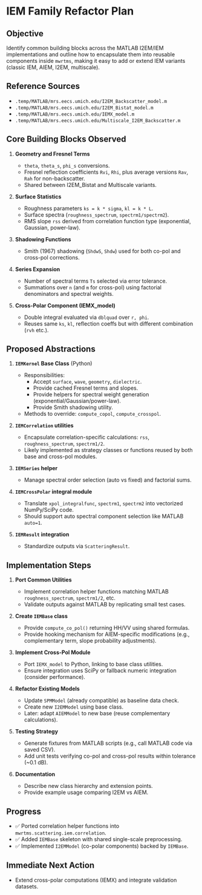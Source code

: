 # IEM Family Refactor Plan

## Objective
Identify common building blocks across the MATLAB I2EM/IEM implementations and outline
how to encapsulate them into reusable components inside `mwrtms`, making it easy to add or
extend IEM variants (classic IEM, AIEM, I2EM, multiscale).

## Reference Sources
- `.temp/MATLAB/mrs.eecs.umich.edu/I2EM_Backscatter_model.m`
- `.temp/MATLAB/mrs.eecs.umich.edu/I2EM_Bistat_model.m`
- `.temp/MATLAB/mrs.eecs.umich.edu/IEMX_model.m`
- `.temp/MATLAB/mrs.eecs.umich.edu/Multiscale_I2EM_Backscatter.m`

## Core Building Blocks Observed
1. **Geometry and Fresnel Terms**
   - `theta`, `theta_s`, `phi_s` conversions.
   - Fresnel reflection coefficients `Rvi`, `Rhi`, plus average versions `Rav`, `Rah` for non-backscatter.
   - Shared between I2EM_Bistat and Multiscale variants.

2. **Surface Statistics**
   - Roughness parameters `ks = k * sigma`, `kl = k * L`.
   - Surface spectra (`roughness_spectrum`, `spectrm1/spectrm2`).
   - RMS slope `rss` derived from correlation function type (exponential, Gaussian, power-law).

3. **Shadowing Functions**
   - Smith (1967) shadowing (`ShdwS`, `Shdw`) used for both co-pol and cross-pol corrections.

4. **Series Expansion**
   - Number of spectral terms `Ts` selected via error tolerance.
   - Summations over `n` (and `m` for cross-pol) using factorial denominators and spectral weights.

5. **Cross-Polar Component (IEMX_model)**
   - Double integral evaluated via `dblquad` over `r, phi`.
   - Reuses same `ks`, `kl`, reflection coeffs but with different combination (`rvh` etc.).

## Proposed Abstractions
1. **`IEMKernel` Base Class** (Python)
   - Responsibilities:
     - Accept `surface`, `wave`, `geometry`, `dielectric`.
     - Provide cached Fresnel terms and slopes.
     - Provide helpers for spectral weight generation (exponential/Gaussian/power-law).
     - Provide Smith shadowing utility.
   - Methods to override: `compute_copol`, `compute_crosspol`.

2. **`IEMCorrelation` utilities**
   - Encapsulate correlation-specific calculations: `rss`, `roughness_spectrum`, `spectrm1/2`.
   - Likely implemented as strategy classes or functions reused by both base and cross-pol modules.

3. **`IEMSeries` helper**
   - Manage spectral order selection (auto vs fixed) and factorial sums.

4. **`IEMCrossPolar` integral module**
   - Translate `xpol_integralfunc`, `spectrm1`, `spectrm2` into vectorized NumPy/SciPy code.
   - Should support auto spectral component selection like MATLAB `auto=1`.

5. **`IEMResult` integration**
   - Standardize outputs via `ScatteringResult`.

## Implementation Steps
1. **Port Common Utilities**
   - Implement correlation helper functions matching MATLAB `roughness_spectrum`, `spectrm1/2`, etc.
   - Validate outputs against MATLAB by replicating small test cases.

2. **Create `IEMBase` class**
   - Provide `compute_co_pol()` returning HH/VV using shared formulas.
   - Provide hooking mechanism for AIEM-specific modifications (e.g., complementary term, slope probability adjustments).

3. **Implement Cross-Pol Module**
   - Port `IEMX_model` to Python, linking to base class utilities.
   - Ensure integration uses SciPy or fallback numeric integration (consider performance).

4. **Refactor Existing Models**
   - Update `SPMModel` (already compatible) as baseline data check.
   - Create new `I2EMModel` using base class.
   - Later: adapt `AIEMModel` to new base (reuse complementary calculations).

5. **Testing Strategy**
   - Generate fixtures from MATLAB scripts (e.g., call MATLAB code via saved CSV).
   - Add unit tests verifying co-pol and cross-pol results within tolerance (~0.1 dB).

6. **Documentation**
   - Describe new class hierarchy and extension points.
   - Provide example usage comparing I2EM vs AIEM.

## Progress
- ✅ Ported correlation helper functions into `mwrtms.scattering.iem.correlation`.
- ✅ Added `IEMBase` skeleton with shared single-scale preprocessing.
- ✅ Implemented `I2EMModel` (co-polar components) backed by `IEMBase`.

## Immediate Next Action
- Extend cross-polar computations (IEMX) and integrate validation datasets.
